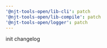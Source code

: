 ```yaml
---
'@njt-tools-open/lib-cli': patch
'@njt-tools-open/lib-compile': patch
'@njt-tools-open/logger': patch
---
```


init changelog
